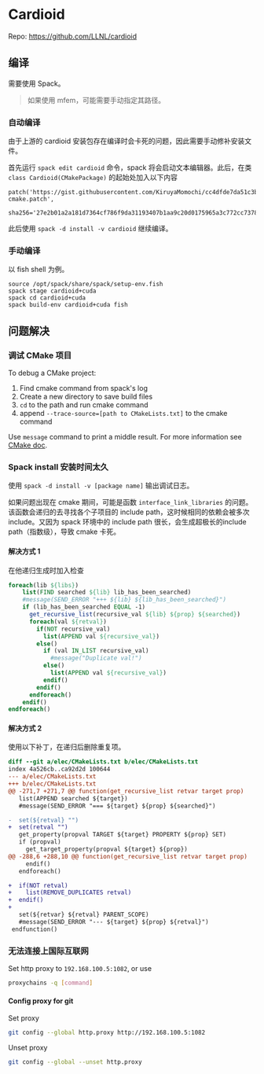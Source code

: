 # Cardioid

Repo: <https://github.com/LLNL/cardioid>

## 编译

需要使用 Spack。

> 如果使用 mfem，可能需要手动指定其路径。

### 自动编译

由于上游的 cardioid 安装包存在编译时会卡死的问题，因此需要手动修补安装文件。

首先运行 `spack edit cardioid` 命令，spack 将会启动文本编辑器。此后，在类 `class Cardioid(CMakePackage)` 的起始处加入以下内容

```
patch('https://gist.githubusercontent.com/KiruyaMomochi/cc4dfde7da51c3b11e45ab1079662693/raw/cardioid-cmake.patch',
    sha256='27e2b01a2a181d7364cf786f9da31193407b1aa9c20d0175965a3c772cc7378b')
```

此后使用 `spack -d install -v cardioid` 继续编译。

### 手动编译

以 fish shell 为例。

```fish
source /opt/spack/share/spack/setup-env.fish
spack stage cardioid+cuda
spack cd cardioid+cuda
spack build-env cardioid+cuda fish
```

## 问题解决

### 调试 CMake 项目

To debug a CMake project:

1. Find cmake command from spack's log
2. Create a new directory to save build files
3. `cd` to the path and run cmake command
4. append `--trace-source=[path to CMakeLists.txt]` to the cmake command

Use `message` command to print a middle result. For more information see [CMake doc](https://cmake.org/cmake/help/latest/command/message.html).

### Spack install 安装时间太久

使用 `spack -d install -v [package name]` 输出调试日志。 

如果问题出现在 cmake 期间，可能是函数 `interface_link_libraries` 的问题。
该函数会递归的去寻找各个子项目的 include path，这时候相同的依赖会被多次 include。又因为 spack 环境中的 include path 很长，会生成超极长的include path（指数级），导致 cmake 卡死。

#### 解决方式 1

在他递归生成时加入检查

```cmake
foreach(lib ${libs})
    list(FIND searched ${lib} lib_has_been_searched)    
    #message(SEND_ERROR "+++ ${lib} ${lib_has_been_searched}")
    if (lib_has_been_searched EQUAL -1)
      get_recursive_list(recursive_val ${lib} ${prop} ${searched})
      foreach(val ${retval})
        if(NOT recursive_val)
          list(APPEND val ${recursive_val})
        else()
          if (val IN_LIST recursive_val)
            #message("Duplicate val!")
          else()
            list(APPEND val ${recursive_val})
          endif()
        endif()
      endforeach()
    endif()
endforeach()
```

#### 解决方式 2

使用以下补丁，在递归后删除重复项。

```patch
diff --git a/elec/CMakeLists.txt b/elec/CMakeLists.txt
index 4a526cb..ca92d2d 100644
--- a/elec/CMakeLists.txt
+++ b/elec/CMakeLists.txt
@@ -271,7 +271,7 @@ function(get_recursive_list retvar target prop)
   list(APPEND searched ${target})
   #message(SEND_ERROR "=== ${target} ${prop} ${searched}")

-  set(${retval} "")
+  set(retval "")
   get_property(propval TARGET ${target} PROPERTY ${prop} SET)
   if (propval)
     get_target_property(propval ${target} ${prop})
@@ -288,6 +288,10 @@ function(get_recursive_list retvar target prop)
     endif()
   endforeach()

+  if(NOT retval)
+    list(REMOVE_DUPLICATES retval)
+  endif()
+
   set(${retvar} ${retval} PARENT_SCOPE)
   #message(SEND_ERROR "--- ${target} ${prop} ${retval}")
 endfunction()
```

### 无法连接上国际互联网

Set http proxy to `192.168.100.5:1082`, or use

```sh
proxychains -q [command]
```

#### Config proxy for git

Set proxy

```sh
git config --global http.proxy http://192.168.100.5:1082
```

Unset proxy

```sh
git config --global --unset http.proxy
```

